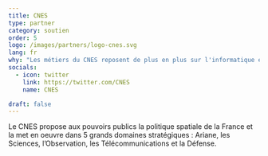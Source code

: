 ```yaml
---
title: CNES
type: partner
category: soutien
order: 5
logo: /images/partners/logo-cnes.svg
lang: fr
why: "Les métiers du CNES reposent de plus en plus sur l'informatique et le développement logiciel, que ce soit pour les logiciels bord ou les traitements au sol. Ces derniers utilisent de plus en plus les technologies issues du Big Data et du Machine Learning."
socials:
  - icon: twitter
    link: https://twitter.com/CNES
    name: CNES

draft: false
---
```

Le CNES propose aux pouvoirs publics la politique spatiale de la France et la met en oeuvre dans 5 grands domaines stratégiques : Ariane, les Sciences, l’Observation, les Télécommunications et la Défense.
